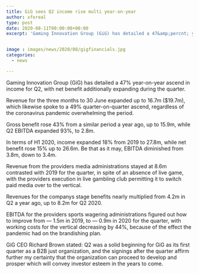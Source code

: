 ```yaml
---
title: GiG sees Q2 income rise multi year-on-year
author: xforeal 
type: post
date: 2020-08-11T00:00:00+00:00
excerpt: 'Gaming Innovation Group (GiG) has detailed a 47&amp;percnt; year-on-year ascend in income for Q2, with net benefit additionally expanding during the quarter '


image : images/news/2020/08/gigfinancials.jpg
categories:
  - news

---
```

Gaming Innovation Group (GiG) has detailed a 47&percnt; year-on-year ascend in income for Q2, with net benefit additionally expanding during the quarter. 

Revenue for the three months to 30 June expanded up to 16.7m ($19.7m), which likewise spoke to a 49&percnt; quarter-on-quarter ascend, regardless of the coronavirus pandemic overwhelming the period. 

Gross benefit rose 43&percnt; from a similar period a year ago, up to 15.9m, while Q2 EBITDA expanded 93&percnt;, to 2.8m. 

In terms of H1 2020, income expanded 18&percnt; from 2019 to 27.8m, while net benefit rose 15&percnt; up to 26.6m. Be that as it may, EBITDA diminished from 3.8m, down to 3.4m. 

Revenue from the providers media administrations stayed at 8.6m contrasted with 2019 for the quarter, in spite of an absence of live game, with the providers execution in live gambling club permitting it to switch paid media over to the vertical. 

Revenues for the companys stage benefits nearly multiplied from 4.2m in Q2 a year ago, up to 8.2m for Q2 2020. 

EBITDA for the providers sports wagering administrations figured out how to improve from &#8212; 1.5m in 2019, to &#8212; 0.9m in 2020 for the quarter, with working costs for the vertical decreasing by 44&percnt;, because of the effect the pandemic had on the brandishing plan. 

GiG CEO Richard Brown stated: Q2 was a solid beginning for GiG as its first quarter as a B2B just organization, and the signings after the quarter affirm further my certainty that the organization can proceed to develop and prosper which will convey investor esteem in the years to come.